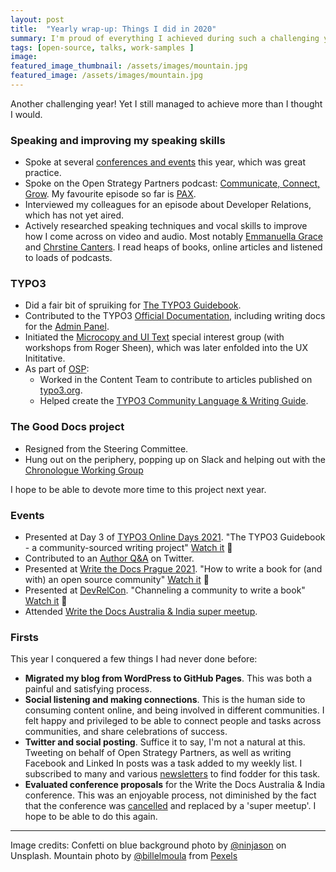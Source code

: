```yaml
---
layout: post
title:  "Yearly wrap-up: Things I did in 2020"
summary: I'm proud of everything I achieved during such a challenging year.
tags: [open-source, talks, work-samples ]
image:  
featured_image_thumbnail: /assets/images/mountain.jpg 
featured_image: /assets/images/mountain.jpg 
---
```



Another challenging year! Yet I still managed to achieve more than I thought I would.


### Speaking and improving my speaking skills

* Spoke at several [conferences and events](#Events) this year, which was great practice. 
* Spoke on the Open Strategy Partners podcast: [Communicate, Connect, Grow](https://www.youtube.com/channel/UCK1FgQnuVwknf_CWenjZSMw). My favourite episode so far is [PAX](https://openstrategypartners.com/pax-the-osp-editorial-code-podcast-06).
* Interviewed my colleagues for an episode about Developer Relations, which has not yet aired.
* Actively researched speaking techniques and vocal skills to improve how I come across on video and audio. Most notably [Emmanuella Grace](https://findyourvoiceaustralia.com/) and [Chrstine Canters](https://thecmethod.com/). I read heaps of books, online articles and listened to loads of podcasts.

### TYPO3

*   Did a fair bit of spruiking for [The TYPO3 Guidebook](https://shop.typo3.com/TYPO3-Guidebook/TY10049).
*   Contributed to the TYPO3 [Official Documentation](https://docs.typo3.org/), including writing docs for the [Admin Panel](https://docs.typo3.org/c/typo3/cms-adminpanel/main/en-us/Index.html).
*   Initiated the [Microcopy and UI Text](https://talk.typo3.org/t/microcopy-and-ui-text/3809) special interest group (with workshops from Roger Sheen), which was later enfolded into the UX Inititative.
*   As part of [OSP](https://openstrategypartners.com/):
    * Worked in the Content Team to contribute to articles published on [typo3.org](https://typo3.org/).
    * Helped create the [TYPO3 Community Language & Writing Guide](https://guides.openstrategypartners.com/typo3-guide/).

### The Good Docs project

*   Resigned from the Steering Committee.
*   Hung out on the periphery, popping up on Slack and helping out with the [Chronologue Working Group](https://thegooddocsproject.dev/working-group/chronologue/)

I hope to be able to devote more time to this project next year.

### <a name="Events"></a>Events

*   Presented at Day 3 of [TYPO3 Online Days 2021](https://t3onlinedays.typo3.com/events-program). "The TYPO3 Guidebook - a community-sourced writing project" [Watch it](https://youtu.be/b4P0D3cQi3s?t=6630) 🎥
*   Contributed to an [Author Q&A](https://twitter.com/typo3/status/1407248240156815360) on Twitter.
*   Presented at [Write the Docs Prague 2021](https://www.writethedocs.org/conf/prague/2021/). "How to write a book for (and with) an open source community" [Watch it](https://youtu.be/Enq7Esg3tHY) 🎥
*   Presented at [DevRelCon](https://2021.devrel.net/). "Channeling a community to write a book" [Watch it](https://youtu.be/F1LpTXBgego) 🎥
*   Attended [Write the Docs Australia & India super meetup](https://www.writethedocs.org/conf/australia/2021/news/cancel-announcement/).

### Firsts

This year I conquered a few things I had never done before: 

* **Migrated my blog from WordPress to GitHub Pages**. This was both a painful and satisfying process. 
* **Social listening and making connections**. This is the human side to consuming content online, and being involved in different communities. I felt happy and privileged to be able to connect people and tasks across communities, and share celebrations of success. 
* **Twitter and social posting**. Suffice it to say, I'm not a natural at this. Tweeting on behalf of Open Strategy Partners, as well as writing Facebook and Linked In posts was a  task added to my weekly list. I subscribed to many and various [newsletters](https://flicstar.com/newsletters-i-follow) to find fodder for this task.
* **Evaluated conference proposals** for the Write the Docs Australia & India conference. This was an enjoyable process, not diminished by the fact that the conference was [cancelled](https://www.writethedocs.org/conf/australia/2021/) and replaced by a 'super meetup'. I hope to be able to do this again.

---

Image credits: Confetti on blue background photo by [@ninjason](https://unsplash.com/@ninjason) on Unsplash.
Mountain photo by [@billelmoula](https://www.pexels.com/@billelmoula) from [Pexels](https://www.pexels.com/photo/black-and-teal-mountain-540518/)
